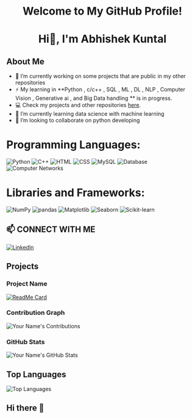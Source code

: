 <h1 align="center">Welcome to My GitHub Profile!</h1>
<h1 align="center">Hi👋, I'm Abhishek Kuntal</h1>
 


## About Me
- 🔭 I’m currently working on some projects that are public in my other repositories
- ⚡ My learning in  **Python , c/c++ , SQL , ML , DL , NLP , Computer Vision , Generative ai , and Big Data handling ** is in progress.
- 💻 Check my projects and other repositories [here](https://github.com/abhishiek2002?tab=repositories).
- 🌱 I’m currently learning data science with machine learning
- 👯 I’m looking to collaborate on python developing


#  Programming Languages:
  ![Python](https://img.shields.io/badge/-Python-000?&logo=python)
  ![C++](https://img.shields.io/badge/C%2B%2B-00599C?style=for-the-badge&logo=c%2B%2B&logoColor=white) 
  ![HTML](https://img.shields.io/badge/HTML5-E34F26?style=for-the-badge&logo=html5&logoColor=white) 
  ![CSS](https://img.shields.io/badge/CSS3-1572B6?style=for-the-badge&logo=css3&logoColor=white) 
  ![MySQL](https://img.shields.io/badge/MySQL-4479A1?style=for-the-badge&logo=mysql&logoColor=white) 
  ![Database](https://img.shields.io/badge/Database-003545?style=for-the-badge&logo=database&logoColor=white) 
  ![Computer Networks](https://img.shields.io/badge/Computer%20Networks-00A98F?style=for-the-badge&logo=internet&logoColor=white)
  
# Libraries and Frameworks: 
  ![NumPy](https://img.shields.io/badge/NumPy-013243?style=for-the-badge&logo=numpy&logoColor=white) 
  ![pandas](https://img.shields.io/badge/pandas-150458?style=for-the-badge&logo=pandas&logoColor=white) 
  ![Matplotlib](https://img.shields.io/badge/Matplotlib-3776AB?style=for-the-badge&logo=python&logoColor=white) 
  ![Seaborn](https://img.shields.io/badge/Seaborn-3776AB?style=for-the-badge&logo=python&logoColor=white) 
  ![Scikit-learn](https://img.shields.io/badge/Scikit--learn-F7931E?style=for-the-badge&logo=scikit-learn&logoColor=white)





## 📫 CONNECT WITH ME
[![LinkedIn](https://img.shields.io/badge/LinkedIn-0077B5?style=for-the-badge&logo=linkedin&logoColor=white)](https://www.linkedin.com/in/abhishek-kuntal/) 



## Projects
### Project Name
[![ReadMe Card](https://github-readme-stats.vercel.app/api/pin/?username=abhishiek2002&repo=Python-basic)](https://github.com/abhishiek2002/numpy)

### Contribution Graph
![Your Name's Contributions](https://github-readme-stats.vercel.app/api/wakatime?username=abhishiek2002)

### GitHub Stats
![Your Name's GitHub Stats](https://github-readme-stats.vercel.app/api?username=abhishiek2002&show_icons=true)

## Top Languages
![Top Languages](https://github-readme-stats.vercel.app/api/top-langs/?username=abhishiek2002&layout=compact)
## Hi there 👋

